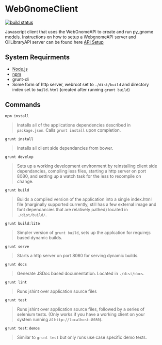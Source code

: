 WebGnomeClient
==============
[![build status](https://ci.orr.noaa.gov/projects/2/status.png?ref=master)](https://ci.orr.noaa.gov/projects/2?ref=master)

Javascript client that uses the WebGnomeAPI to create and run py_gnome models. Instructions on how to setup a WebgnomeAPI server and OilLibraryAPI server can be found here [API Setup](API_SETUP.md)

## System Requirments
* [Node.js](http://nodejs.org/)
* [npm](http://www.npmjs.org/)
* grunt-cli
* Some form of http server, webroot set to `./dist/build` and directory index set to `build.html` (created after running `grunt build`)

## Commands
`npm install`
> Installs all of the applications dependencies described in `package.json`. Calls `grunt install` upon completion.

`grunt install`
> Installs all client side dependancies from bower.

`grunt develop`
> Sets up a working development environment by reinstalling client side dependancies, compiling less files, starting a http server on port 8080, and setting up a watch task for the less to recompile on change.

`grunt build`
> Builds a compiled version of the application into a single index.html file (marginally supported currently, still has a few external image and font dependancies that are relatively pathed) located in `./dist/build/`.

`grunt build:lite`
> Simpler version of `grunt build`, sets up the applcation for requirejs based dynamic builds.

`grunt serve`
> Starts a http server on port 8080 for serving dynamic builds.

`grunt docs`
> Generate JSDoc based documentation. Located in `./dist/docs`.

`grunt lint`
> Runs jshint over application source files

`grunt test`
> Runs jshint over application source files, followed by a series of selenium tests. (Only works if you have a working client on your system running at `http://localhost:8080`).

`grunt test:demos`
> Similar to `grunt test` but only runs use case specific demo tests.
